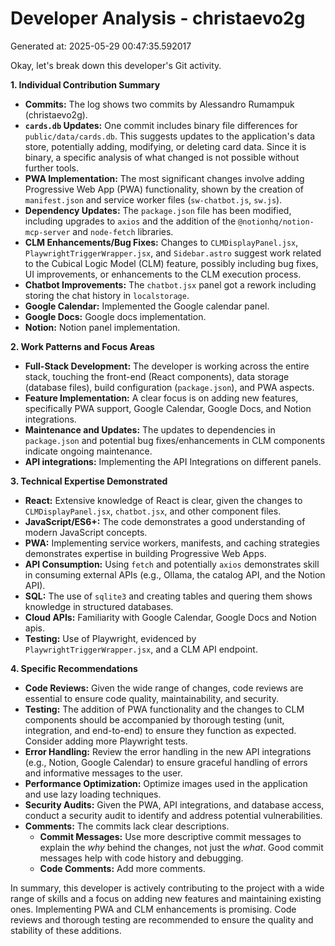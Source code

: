 # Developer Analysis - christaevo2g
Generated at: 2025-05-29 00:47:35.592017

Okay, let's break down this developer's Git activity.

**1. Individual Contribution Summary**

*   **Commits:** The log shows two commits by Alessandro Rumampuk (christaevo2g).
*   **`cards.db` Updates:** One commit includes binary file differences for `public/data/cards.db`. This suggests updates to the application's data store, potentially adding, modifying, or deleting card data. Since it is binary, a specific analysis of what changed is not possible without further tools.
*   **PWA Implementation:** The most significant changes involve adding Progressive Web App (PWA) functionality, shown by the creation of `manifest.json` and service worker files (`sw-chatbot.js`, `sw.js`).
*   **Dependency Updates:**  The `package.json` file has been modified, including upgrades to `axios` and the addition of the `@notionhq/notion-mcp-server` and `node-fetch` libraries.
*   **CLM Enhancements/Bug Fixes:**  Changes to `CLMDisplayPanel.jsx`,  `PlaywrightTriggerWrapper.jsx`, and `Sidebar.astro` suggest work related to the Cubical Logic Model (CLM) feature, possibly including bug fixes, UI improvements, or enhancements to the CLM execution process.
*   **Chatbot Improvements:** The `chatbot.jsx` panel got a rework including storing the chat history in `localstorage`.
*   **Google Calendar:** Implemented the Google calendar panel.
*   **Google Docs:** Google docs implementation.
*   **Notion:** Notion panel implementation.

**2. Work Patterns and Focus Areas**

*   **Full-Stack Development:** The developer is working across the entire stack, touching the front-end (React components), data storage (database files), build configuration (`package.json`), and PWA aspects.
*   **Feature Implementation:** A clear focus is on adding new features, specifically PWA support, Google Calendar, Google Docs, and Notion integrations.
*   **Maintenance and Updates:** The updates to dependencies in `package.json` and potential bug fixes/enhancements in CLM components indicate ongoing maintenance.
*   **API integrations:** Implementing the API Integrations on different panels.

**3. Technical Expertise Demonstrated**

*   **React:** Extensive knowledge of React is clear, given the changes to `CLMDisplayPanel.jsx`, `chatbot.jsx`, and other component files.
*   **JavaScript/ES6+:**  The code demonstrates a good understanding of modern JavaScript concepts.
*   **PWA:**  Implementing service workers, manifests, and caching strategies demonstrates expertise in building Progressive Web Apps.
*   **API Consumption:** Using `fetch` and potentially `axios` demonstrates skill in consuming external APIs (e.g., Ollama, the catalog API, and the Notion API).
*   **SQL:** The use of `sqlite3` and creating tables and quering them shows knowledge in structured databases.
*   **Cloud APIs:** Familiarity with Google Calendar, Google Docs and Notion apis.
*   **Testing:** Use of Playwright, evidenced by `PlaywrightTriggerWrapper.jsx`, and a CLM API endpoint.

**4. Specific Recommendations**

*   **Code Reviews:**  Given the wide range of changes, code reviews are essential to ensure code quality, maintainability, and security.
*   **Testing:**  The addition of PWA functionality and the changes to CLM components should be accompanied by thorough testing (unit, integration, and end-to-end) to ensure they function as expected.  Consider adding more Playwright tests.
*   **Error Handling:**  Review the error handling in the new API integrations (e.g., Notion, Google Calendar) to ensure graceful handling of errors and informative messages to the user.
*   **Performance Optimization:** Optimize images used in the application and use lazy loading techniques.
*   **Security Audits:** Given the PWA, API integrations, and database access, conduct a security audit to identify and address potential vulnerabilities.
*   **Comments:** The commits lack clear descriptions.
    *   **Commit Messages:** Use more descriptive commit messages to explain the *why* behind the changes, not just the *what*.  Good commit messages help with code history and debugging.
    *   **Code Comments:** Add more comments.

In summary, this developer is actively contributing to the project with a wide range of skills and a focus on adding new features and maintaining existing ones. Implementing PWA and CLM enhancements is promising. Code reviews and thorough testing are recommended to ensure the quality and stability of these additions.
